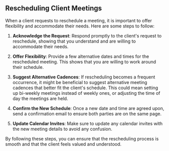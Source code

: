 ## Rescheduling Client Meetings

When a client requests to reschedule a meeting, it is important to offer flexibility and accommodate their needs. Here are some steps to follow:

1. **Acknowledge the Request**: Respond promptly to the client's request to reschedule, showing that you understand and are willing to accommodate their needs.

2. **Offer Flexibility**: Provide a few alternative dates and times for the rescheduled meeting. This shows that you are willing to work around their schedule.

3. **Suggest Alternative Cadences**: If rescheduling becomes a frequent occurrence, it might be beneficial to suggest alternative meeting cadences that better fit the client's schedule. This could mean setting up bi-weekly meetings instead of weekly ones, or adjusting the time of day the meetings are held.

4. **Confirm the New Schedule**: Once a new date and time are agreed upon, send a confirmation email to ensure both parties are on the same page.

5. **Update Calendar Invites**: Make sure to update any calendar invites with the new meeting details to avoid any confusion.

By following these steps, you can ensure that the rescheduling process is smooth and that the client feels valued and understood.